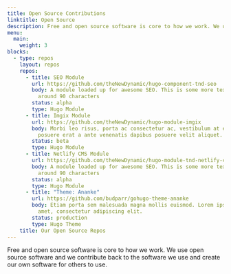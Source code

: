 ```yaml
---
title: Open Source Contributions
linktitle: Open Source
description: Free and open source software is core to how we work. We use open source software and we contribute back to the software we use and create our own software for others to use. 
menu:
  main: 
    weight: 3    
blocks:
  - type: repos
    layout: repos
    repos:
      - title: SEO Module
        url: https://github.com/theNewDynamic/hugo-component-tnd-seo
        body: A module loaded up for awesome SEO. This is some more text, limit to
          around 90 characters
        status: alpha
        type: Hugo Module
      - title: Imgix Module
        url: https://github.com/theNewDynamic/hugo-module-imgix
        body: Morbi leo risus, porta ac consectetur ac, vestibulum at eros. Integer
          posuere erat a ante venenatis dapibus posuere velit aliquet.
        status: beta
        type: Hugo Module
      - title: Netlify CMS Module
        url: https://github.com/theNewDynamic/hugo-module-tnd-netlify-cms
        body: A module loaded up for awesome SEO. This is some more text, limit to
          around 90 characters
        status: alpha
        type: Hugo Module
      - title: "Theme: Ananke"
        url: https://github.com/budparr/gohugo-theme-ananke
        body: Etiam porta sem malesuada magna mollis euismod. Lorem ipsum dolor sit
          amet, consectetur adipiscing elit.
        status: production
        type: Hugo Theme
    title: Our Open Source Repos
---
```

Free and open source software is core to how we work. We use open source software and we contribute back to the software we use and create our own software for others to use. 